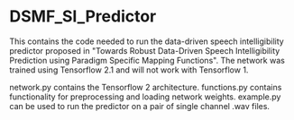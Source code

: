 # DSMF_SI_Predictor
This contains the code needed to run the data-driven speech intelligibility predictor proposed in "Towards Robust Data-Driven Speech Intelligibility Prediction using Paradigm Specific Mapping Functions".
The network was trained using Tensorflow 2.1 and will not work with Tensorflow 1.

network.py contains the Tensorflow 2 architecture.
functions.py contains functionality for preprocessing and loading network weights.
example.py can be used to run the predictor on a pair of single channel .wav files.
